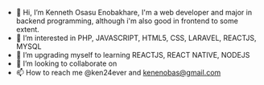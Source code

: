 - 👋 Hi, I’m Kenneth Osasu Enobakhare, I'm a web developer and major in backend programming, although i'm also good in frontend to some extent.
- 👀 I’m interested in PHP, JAVASCRIPT, HTML5, CSS, LARAVEL, REACTJS, MYSQL
- 🌱 I’m upgrading myself to learning REACTJS, REACT NATIVE, NODEJS
- 💞️ I’m looking to collaborate on 
- 📫 How to reach me @ken24ever and kenenobas@gmail.com

<!---
ken24ever/ken24ever is a ✨ special ✨ repository because its `README.md` (this file) appears on your GitHub profile.
You can click the Preview link to take a look at your changes.
--->
